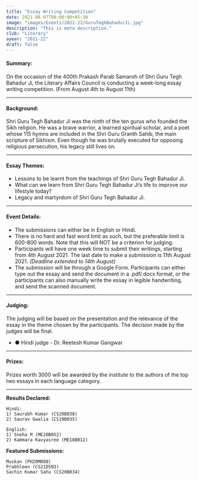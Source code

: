 ```yaml
---
title: "Essay Writing Competition"
date: 2021-08-07T00:00:00+05:30
image: "images/Events/2021-22/GuruTeghBahadurJi.jpg"
description: "This is meta description."
club: "Literary"
ayear: "2021-22"
draft: false
---
```

#### Summary: 
On the occasion of the 400th Prakash Parab Samaroh of Shri Guru Tegh Bahadur Ji, the Literary Affairs Council is conducting a week-long essay writing competition. (From August 4th to August 11th)


****

#### Background:

Shri Guru Tegh Bahadur Ji was the ninth of the ten gurus who founded the Sikh religion. He was a brave warrior, a learned spiritual scholar, and a poet whose 115 hymns are included in the Shri Guru Granth Sahib, the main scripture of Sikhism. Even though he was brutally executed for opposing religious persecution, his legacy still lives on.

****

#### Essay Themes:

- Lessons to be learnt from the teachings of Shri Guru Tegh Bahadur Ji.
- What can we learn from Shri Guru Tegh Bahadur Ji’s life to improve our lifestyle today?
- Legacy and martyrdom of Shri Guru Tegh Bahadur Ji.

****

#### Event Details:

- The submissions can either be in English or Hindi.
- There is no hard and fast word limit as such, but the preferable limit is 600-800 words. Note that this will NOT be a criterion for judging.
- Participants will have one week time to submit their writings, starting from 4th August 2021. The last date to make a submission is 11th August 2021. *(Deadline extended to 14th August)*
- The submission will be through a Google Form. Participants can either type out the essay and send the document in a .pdf/.docx format, or the participants can also manually write the essay in legible handwriting, and send the scanned document.

****

#### Judging:

The judging will be based on the presentation and the relevance of the essay in the theme chosen by the participants. The decision made by the judges will be final.

- ● Hindi judge - Dr. Reetesh Kumar Gangwar

****

#### Prizes:
Prizes worth 3000 will be awarded by the institute to the authors of the top two essays in
each language category.

****

**Results Declared:**

``` 
Hindi: 
1) Saurabh Kumar (CS20B038)
2) Saurav Gwalia (CS19B035)

English:
1) Sneha M (ME20B052)
2) Kammara Kavyasree (ME18B012)

```

**Featured Submissions:**

```
Muskan (PH20M008)
Prabhleen (CS21D503)
Sachin Kumar Sahu (CS20B034)

```

